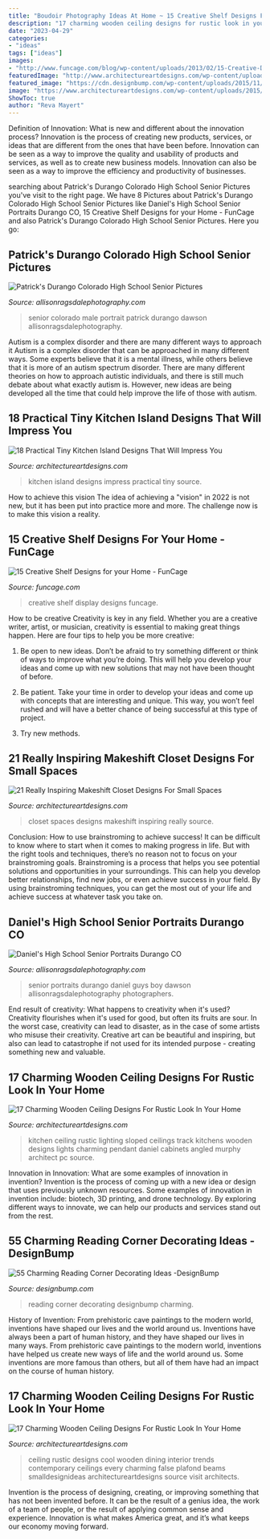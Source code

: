 ```yaml
---
title: "Boudoir Photography Ideas At Home ~ 15 Creative Shelf Designs For Your Home"
description: "17 charming wooden ceiling designs for rustic look in your home"
date: "2023-04-29"
categories:
- "ideas"
tags: ["ideas"]
images:
- "http://www.funcage.com/blog/wp-content/uploads/2013/02/15-Creative-Display-Shelf-Ideas-For-Your-Home-0101.jpeg"
featuredImage: "http://www.architectureartdesigns.com/wp-content/uploads/2016/09/3-34.jpg"
featured_image: "https://cdn.designbump.com/wp-content/uploads/2015/11/reading-corner-nook13.jpg"
image: "https://www.architectureartdesigns.com/wp-content/uploads/2015/11/144.jpg"
ShowToc: true
author: "Reva Mayert"
---
```



Definition of Innovation: What is new and different about the innovation process?
Innovation is the process of creating new products, services, or ideas that are different from the ones that have been before. Innovation can be seen as a way to improve the quality and usability of products and services, as well as to create new business models. Innovation can also be seen as a way to improve the efficiency and productivity of businesses.

	

		
searching about Patrick&#039;s Durango Colorado High School Senior Pictures you've visit to the right page. We have 8 Pictures about Patrick&#039;s Durango Colorado High School Senior Pictures like Daniel&#039;s High School Senior Portraits Durango CO, 15 Creative Shelf Designs for your Home - FunCage and also Patrick&#039;s Durango Colorado High School Senior Pictures. Here you go:
		
    
## Patrick&#039;s Durango Colorado High School Senior Pictures

<img loading=lazy src="http://allisonragsdalephotography.com/wp-content/uploads/2015/01/DSC9770-681x1024.jpg" onerror="this.onerror=null;this.src='https://tse3.mm.bing.net/th?id=OIP.quMwx2FUIGTE71GGonhrCgHaLI&amp;pid=15.1';" alt="Patrick&#039;s Durango Colorado High School Senior Pictures">

_Source: allisonragsdalephotography.com_

>senior colorado male portrait patrick durango dawson allisonragsdalephotography. 

	

Autism is a complex disorder and there are many different ways to approach it
Autism is a complex disorder that can be approached in many different ways. Some experts believe that it is a mental illness, while others believe that it is more of an autism spectrum disorder. There are many different theories on how to approach autistic individuals, and there is still much debate about what exactly autism is. However, new ideas are being developed all the time that could help improve the life of those with autism.

    
## 18 Practical Tiny Kitchen Island Designs That Will Impress You

<img loading=lazy src="http://www.architectureartdesigns.com/wp-content/uploads/2016/09/3-34.jpg" onerror="this.onerror=null;this.src='https://tse4.mm.bing.net/th?id=OIP.nb2AEfWY6bZxRP8CEyR8PgHaLr&amp;pid=15.1';" alt="18 Practical Tiny Kitchen Island Designs That Will Impress You">

_Source: architectureartdesigns.com_

>kitchen island designs impress practical tiny source. 

	

How to achieve this vision
The idea of achieving a "vision" in 2022 is not new, but it has been put into practice more and more. The challenge now is to make this vision a reality.

    
## 15 Creative Shelf Designs For Your Home - FunCage

<img loading=lazy src="http://www.funcage.com/blog/wp-content/uploads/2013/02/15-Creative-Display-Shelf-Ideas-For-Your-Home-0101.jpeg" onerror="this.onerror=null;this.src='https://tse4.mm.bing.net/th?id=OIP.n-Fr8W-si8q1sUflFzTfKwHaMx&amp;pid=15.1';" alt="15 Creative Shelf Designs for your Home - FunCage">

_Source: funcage.com_

>creative shelf display designs funcage. 

	

How to be creative
Creativity is key in any field. Whether you are a creative writer, artist, or musician, creativity is essential to making great things happen. Here are four tips to help you be more creative:
1. Be open to new ideas. Don’t be afraid to try something different or think of ways to improve what you’re doing. This will help you develop your ideas and come up with new solutions that may not have been thought of before.

2. Be patient. Take your time in order to develop your ideas and come up with concepts that are interesting and unique. This way, you won’t feel rushed and will have a better chance of being successful at this type of project.

3. Try new methods.

    
## 21 Really Inspiring Makeshift Closet Designs For Small Spaces

<img loading=lazy src="https://www.architectureartdesigns.com/wp-content/uploads/2016/05/6-35.jpg" onerror="this.onerror=null;this.src='https://tse2.mm.bing.net/th?id=OIP.Il-Cd99JoajmLEnNBa2BLgHaLH&amp;pid=15.1';" alt="21 Really Inspiring Makeshift Closet Designs For Small Spaces">

_Source: architectureartdesigns.com_

>closet spaces designs makeshift inspiring really source. 

	

Conclusion: How to use brainstroming to achieve success!
It can be difficult to know where to start when it comes to making progress in life. But with the right tools and techniques, there’s no reason not to focus on your brainstroming goals. Brainstroming is a process that helps you see potential solutions and opportunities in your surroundings. This can help you develop better relationships, find new jobs, or even achieve success in your field. By using brainstroming techniques, you can get the most out of your life and achieve success at whatever task you take on.

    
## Daniel&#039;s High School Senior Portraits Durango CO

<img loading=lazy src="http://allisonragsdalephotography.com/wp-content/uploads/2014/12/DSC5309.jpg" onerror="this.onerror=null;this.src='https://tse1.mm.bing.net/th?id=OIP.IVuEEQ1KTgzssfLC9Mls5QHaLI&amp;pid=15.1';" alt="Daniel&#039;s High School Senior Portraits Durango CO">

_Source: allisonragsdalephotography.com_

>senior portraits durango daniel guys boy dawson allisonragsdalephotography photographers. 

	

End result of creativity: What happens to creativity when it's used?
Creativity flourishes when it's used for good, but often its fruits are sour. In the worst case, creativity can lead to disaster, as in the case of some artists who misuse their creativity. Creative art can be beautiful and inspiring, but also can lead to catastrophe if not used for its intended purpose - creating something new and valuable.

    
## 17 Charming Wooden Ceiling Designs For Rustic Look In Your Home

<img loading=lazy src="https://www.architectureartdesigns.com/wp-content/uploads/2015/11/144.jpg" onerror="this.onerror=null;this.src='https://tse4.mm.bing.net/th?id=OIP.HrqQSanKq0q-VCJHXlMYAgAAAA&amp;pid=15.1';" alt="17 Charming Wooden Ceiling Designs For Rustic Look In Your Home">

_Source: architectureartdesigns.com_

>kitchen ceiling rustic lighting sloped ceilings track kitchens wooden designs lights charming pendant daniel cabinets angled murphy architect pc source. 

	

Innovation in Innovation: What are some examples of innovation in invention?
Invention is the process of coming up with a new idea or design that uses previously unknown resources. Some examples of innovation in invention include: biotech, 3D printing, and drone technology. By exploring different ways to innovate, we can help our products and services stand out from the rest.

    
## 55 Charming Reading Corner Decorating Ideas -DesignBump

<img loading=lazy src="https://cdn.designbump.com/wp-content/uploads/2015/11/reading-corner-nook13.jpg" onerror="this.onerror=null;this.src='https://tse2.mm.bing.net/th?id=OIP.CrVoAo_2BHpLYL0hdKKjOgHaLG&amp;pid=15.1';" alt="55 Charming Reading Corner Decorating Ideas -DesignBump">

_Source: designbump.com_

>reading corner decorating designbump charming. 

	

History of Invention: From prehistoric cave paintings to the modern world, inventions have shaped our lives and the world around us.
Inventions have always been a part of human history, and they have shaped our lives in many ways. From prehistoric cave paintings to the modern world, inventions have helped us create new ways of life and the world around us. Some inventions are more famous than others, but all of them have had an impact on the course of human history.

    
## 17 Charming Wooden Ceiling Designs For Rustic Look In Your Home

<img loading=lazy src="https://www.architectureartdesigns.com/wp-content/uploads/2015/11/163.jpg" onerror="this.onerror=null;this.src='https://tse1.mm.bing.net/th?id=OIP.GYqZvdosJpp3_DUhhq_DkQHaLI&amp;pid=15.1';" alt="17 Charming Wooden Ceiling Designs For Rustic Look In Your Home">

_Source: architectureartdesigns.com_

>ceiling rustic designs cool wooden dining interior trends contemporary ceilings every charming false plafond beams smalldesignideas architectureartdesigns source visit architects. 

	

Invention is the process of designing, creating, or improving something that has not been invented before. It can be the result of a genius idea, the work of a team of people, or the result of applying common sense and experience. Innovation is what makes America great, and it’s what keeps our economy moving forward.

